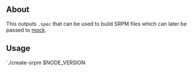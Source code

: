 About
-----

This outputs `.spec` that can be used to build SRPM files which can later be passed to [mock](http://fedoraproject.org/wiki/Projects/Mock).

Usage
-----

`./create-srpm $NODE_VERSION



